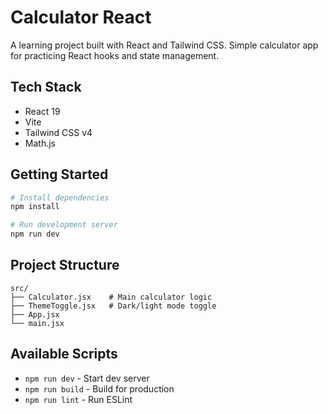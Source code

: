 # Calculator React

A learning project built with React and Tailwind CSS. Simple calculator app for practicing React hooks and state management.

## Tech Stack

- React 19
- Vite
- Tailwind CSS v4
- Math.js

## Getting Started

```bash
# Install dependencies
npm install

# Run development server
npm run dev
```

## Project Structure

```
src/
├── Calculator.jsx    # Main calculator logic
├── ThemeToggle.jsx   # Dark/light mode toggle
├── App.jsx
└── main.jsx
```

## Available Scripts

- `npm run dev` - Start dev server
- `npm run build` - Build for production
- `npm run lint` - Run ESLint
